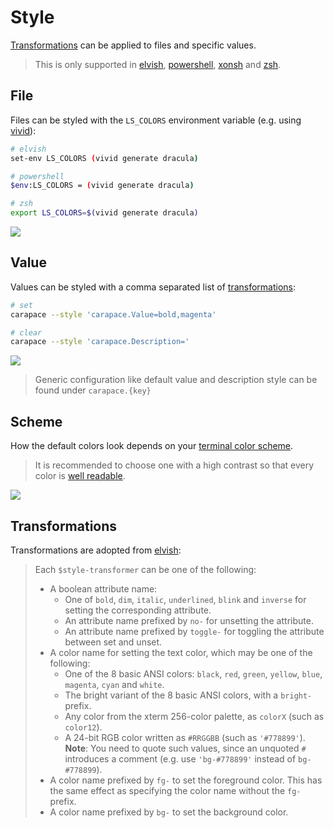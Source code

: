 # Style

[Transformations](#transformations) can be applied to files and specific values.
 
> This is only supported in [elvish], [powershell], [xonsh] and [zsh].

## File

Files can be styled with the `LS_COLORS` environment variable (e.g. using [vivid]):

```sh
# elvish
set-env LS_COLORS (vivid generate dracula)

# powershell
$env:LS_COLORS = (vivid generate dracula)

# zsh
export LS_COLORS=$(vivid generate dracula)
```

![](./style-filename.cast)

## Value

Values can be styled with a comma separated list of [transformations](#transformations):

```sh
# set
carapace --style 'carapace.Value=bold,magenta'

# clear
carapace --style 'carapace.Description='
```

![](./style-value.cast)

> Generic configuration like default value and description style can be found under `carapace.{key}`

## Scheme

How the default colors look depends on your [terminal color scheme](https://github.com/rsteube/vincent).

> It is recommended to choose one with a high contrast so that every color is [well readable](https://gogh-co.github.io/Gogh/).

![](./style-scheme.cast)


## Transformations

Transformations are adopted from [elvish](https://elv.sh/ref/builtin.html#styled):

> Each `$style-transformer` can be one of the following:
> - A boolean attribute name:
>   - One of `bold`, `dim`, `italic`, `underlined`, `blink` and `inverse` for
>     setting the corresponding attribute.
>   - An attribute name prefixed by `no-` for unsetting the attribute.
>   - An attribute name prefixed by `toggle-` for toggling the attribute
>     between set and unset.
> - A color name for setting the text color, which may be one of the
>   following:
>   - One of the 8 basic ANSI colors: `black`, `red`, `green`, `yellow`,
>     `blue`, `magenta`, `cyan` and `white`.
>   - The bright variant of the 8 basic ANSI colors, with a `bright-` prefix.
>   - Any color from the xterm 256-color palette, as `colorX` (such as
>     `color12`).
>   - A 24-bit RGB color written as `#RRGGBB` (such as `'#778899'`).
>     **Note**: You need to quote such values, since an unquoted `#` introduces
>     a comment (e.g. use `'bg-#778899'` instead of `bg-#778899`).
> - A color name prefixed by `fg-` to set the foreground color. This has
>   the same effect as specifying the color name without the `fg-` prefix.
> - A color name prefixed by `bg-` to set the background color.


[Elvish]:https://elv.sh/
[Powershell]:https://microsoft.com/powershell
[vivid]:https://github.com/sharkdp/vivid
[Xonsh]:https://xon.sh/
[Zsh]:https://www.zsh.org/
